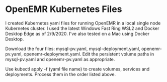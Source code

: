 # OpenEMR Kubernetes Files

I created Kubernetes yaml files for running OpenEMR in a local single node Kubernetes cluster.  I used the latest Windows Fast Ring WSL2 and Docker Desktop Edge as of 2/9/2020.  I've also tested on a Mac using Docker Desktop.  

Download the four files: mysql-pv.yaml, mysql-deployment.yaml, openemr-pv.yaml, openemr-deployment.yaml. Edit the persistent volume paths in mysql-pv.yaml and openemr-pv.yaml as appropriate.

Use kubectl apply -f (yaml file name) to create volumes, services and deployments.  Process them in the order listed above.
